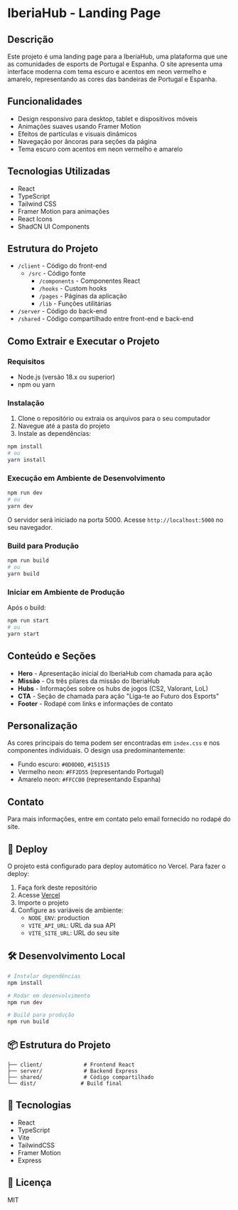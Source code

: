 # IberiaHub - Landing Page

## Descrição
Este projeto é uma landing page para a IberiaHub, uma plataforma que une as comunidades de esports de Portugal e Espanha. O site apresenta uma interface moderna com tema escuro e acentos em neon vermelho e amarelo, representando as cores das bandeiras de Portugal e Espanha.

## Funcionalidades
- Design responsivo para desktop, tablet e dispositivos móveis
- Animações suaves usando Framer Motion
- Efeitos de partículas e visuais dinâmicos
- Navegação por âncoras para seções da página
- Tema escuro com acentos em neon vermelho e amarelo

## Tecnologias Utilizadas
- React
- TypeScript
- Tailwind CSS
- Framer Motion para animações
- React Icons
- ShadCN UI Components

## Estrutura do Projeto
- `/client` - Código do front-end
  - `/src` - Código fonte
    - `/components` - Componentes React
    - `/hooks` - Custom hooks
    - `/pages` - Páginas da aplicação
    - `/lib` - Funções utilitárias
- `/server` - Código do back-end
- `/shared` - Código compartilhado entre front-end e back-end

## Como Extrair e Executar o Projeto

### Requisitos
- Node.js (versão 18.x ou superior)
- npm ou yarn

### Instalação
1. Clone o repositório ou extraia os arquivos para o seu computador
2. Navegue até a pasta do projeto
3. Instale as dependências:
```bash
npm install
# ou
yarn install
```

### Execução em Ambiente de Desenvolvimento
```bash
npm run dev
# ou
yarn dev
```
O servidor será iniciado na porta 5000. Acesse `http://localhost:5000` no seu navegador.

### Build para Produção
```bash
npm run build
# ou
yarn build
```

### Iniciar em Ambiente de Produção
Após o build:
```bash
npm run start
# ou
yarn start
```

## Conteúdo e Seções
- **Hero** - Apresentação inicial do IberiaHub com chamada para ação
- **Missão** - Os três pilares da missão do IberiaHub
- **Hubs** - Informações sobre os hubs de jogos (CS2, Valorant, LoL)
- **CTA** - Seção de chamada para ação "Liga-te ao Futuro dos Esports"
- **Footer** - Rodapé com links e informações de contato

## Personalização
As cores principais do tema podem ser encontradas em `index.css` e nos componentes individuais. O design usa predominantemente:
- Fundo escuro: `#0D0D0D`, `#151515`
- Vermelho neon: `#FF2D55` (representando Portugal)
- Amarelo neon: `#FFCC00` (representando Espanha)

## Contato
Para mais informações, entre em contato pelo email fornecido no rodapé do site.

## 🚀 Deploy

O projeto está configurado para deploy automático no Vercel. Para fazer o deploy:

1. Faça fork deste repositório
2. Acesse [Vercel](https://vercel.com)
3. Importe o projeto
4. Configure as variáveis de ambiente:
   - `NODE_ENV`: production
   - `VITE_API_URL`: URL da sua API
   - `VITE_SITE_URL`: URL do seu site

## 🛠️ Desenvolvimento Local

```bash
# Instalar dependências
npm install

# Rodar em desenvolvimento
npm run dev

# Build para produção
npm run build
```

## 📦 Estrutura do Projeto

```
├── client/             # Frontend React
├── server/             # Backend Express
├── shared/             # Código compartilhado
└── dist/              # Build final
```

## 🔧 Tecnologias

- React
- TypeScript
- Vite
- TailwindCSS
- Framer Motion
- Express

## 📝 Licença

MIT